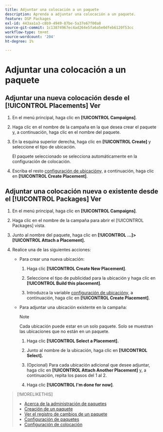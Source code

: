 ```yaml
---
title: Adjuntar una colocación a un paquete
description: Aprenda a adjuntar una colocación a un paquete.
feature: DSP Packages
exl-id: 443aa1a3-c8b9-4949-87be-5a37e67f00a8
source-git-commit: 1c13874967ec4ad264e5fa6a5e0dfeb6120f53cc
workflow-type: tm+mt
source-wordcount: '204'
ht-degree: 1%

---
```


# Adjuntar una colocación a un paquete

## Adjuntar una nueva colocación desde el [!UICONTROL Placements] Ver

1. En el menú principal, haga clic en **[!UICONTROL Campaigns]**.

1. Haga clic en el nombre de la campaña en la que desea crear el paquete y, a continuación, haga clic en el nombre del paquete.

1. En la esquina superior derecha, haga clic en **[!UICONTROL Create]** y seleccione el tipo de ubicación.

   El paquete seleccionado se selecciona automáticamente en la configuración de colocación.

1. Escriba el resto [configuración de ubicación](/help/dsp/campaign-management/placements/placement-settings.md)y, a continuación, haga clic en **[!UICONTROL Create Placement]**.

## Adjuntar una colocación nueva o existente desde el [!UICONTROL Packages] Ver

1. En el menú principal, haga clic en **[!UICONTROL Campaigns]**.

1. Haga clic en el nombre de la campaña para abrir el [!UICONTROL Packages] vista.

1. Junto al nombre del paquete, haga clic en  **[!UICONTROL ...]> [!UICONTROL Attach a Placement].**

1. Realice una de las siguientes acciones:

   * Para crear una nueva ubicación:

      1. Haga clic **[!UICONTROL Create New Placement]**.

      1. Seleccione el tipo de publicidad para la ubicación y haga clic en **[!UICONTROL Build this placement]**.

      1. Introduzca la variable [configuración de ubicación](/help/dsp/campaign-management/placements/placement-settings.md)y, a continuación, haga clic en **[!UICONTROL Create Placement]**.
   * Para adjuntar una ubicación existente en la campaña:

      >[!NOTE]
      >
      >Cada ubicación puede estar en un solo paquete. Solo se muestran las ubicaciones que no están en un paquete.

      1. Haga clic **[!UICONTROL Select a Placement].**

      1. Junto al nombre de la ubicación, haga clic en **[!UICONTROL Select].**

      1. (Opcional) Para cada ubicación adicional que desee adjuntar, haga clic en **[!UICONTROL Attach Another Placement]** y, a continuación, repita los pasos del 1 al 2.

      1. Haga clic **[!UICONTROL I'm done for now]**.


>[!MORELIKETHIS]
>
>* [Acerca de la administración de paquetes](package-about.md)
>* [Creación de un paquete](package-create.md)
>* [Ver el registro de cambios de un paquete](package-change-log.md)
>* [Configuración de paquetes](package-settings.md)
>* [Configuración de colocación](/help/dsp/campaign-management/placements/placement-settings.md)

